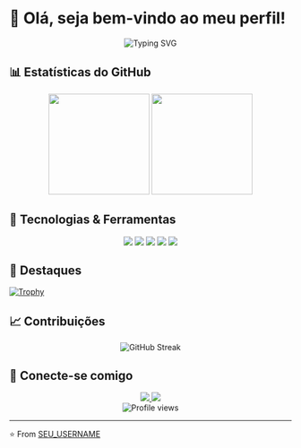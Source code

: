 # 👋 Olá, seja bem-vindo ao meu perfil!

<div align="center">
  <img src="https://readme-typing-svg.demolab.com?font=Fira+Code&duration=3000&pause=1000&color=00B8D4&center=true&vCenter=true&width=435&lines=Desenvolvedor+Full+Stack;Sempre+aprendendo+novas+tecnologias;Em+busca+de+novos+desafios" alt="Typing SVG" />
</div>

## 📊 Estatísticas do GitHub

<div align="center">
  <img height="180em" src="https://github-readme-stats.vercel.app/api?username=Skrazzy&show_icons=true&theme=dracula&include_all_commits=true&count_private=true"/>
  <img height="180em" src="https://github-readme-stats.vercel.app/api/top-langs/?username=Skrazzy&layout=compact&langs_count=7&theme=dracula"/>
</div>

## 🚀 Tecnologias & Ferramentas

<div align="center">
  <img src="https://img.shields.io/badge/JavaScript-F7DF1E?style=for-the-badge&logo=javascript&logoColor=black">
  <img src="https://img.shields.io/badge/TypeScript-007ACC?style=for-the-badge&logo=typescript&logoColor=white">
  <img src="https://img.shields.io/badge/React-20232A?style=for-the-badge&logo=react&logoColor=61DAFB">
  <img src="https://img.shields.io/badge/Node.js-43853D?style=for-the-badge&logo=node.js&logoColor=white">
  <img src="https://img.shields.io/badge/Python-14354C?style=for-the-badge&logo=python&logoColor=white">
</div>

## 🌟 Destaques

[![Trophy](https://github-profile-trophy.vercel.app/?username=Skrazzy&theme=dracula&column=7)](https://github.com/ryo-ma/github-profile-trophy)

## 📈 Contribuições

<div align="center">
  <img src="https://github-readme-streak-stats.herokuapp.com/?user=Skrazzy&theme=dracula" alt="GitHub Streak"/>
</div>

## 🤝 Conecte-se comigo

<div align="center">
  <a href="https://www.linkedin.com/in/SEU_LINKEDIN" target="_blank">
    <img src="https://img.shields.io/badge/-LinkedIn-%230077B5?style=for-the-badge&logo=linkedin&logoColor=white" target="_blank">
  </a>
  <a href="mailto:SEU_EMAIL">
    <img src="https://img.shields.io/badge/-Gmail-%23333?style=for-the-badge&logo=gmail&logoColor=white" target="_blank">
  </a>
</div>

<div align="center">
  <img src="https://komarev.com/ghpvc/?username=SEU_USERNAME&color=green" alt="Profile views"/>
</div>

---

⭐️ From [SEU_USERNAME](https://github.com/SEU_USERNAME)
